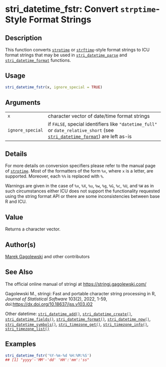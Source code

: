 # stri_datetime_fstr: Convert `strptime`-Style Format Strings

## Description

This function converts [`strptime`](https://stat.ethz.ch/R-manual/R-devel/library/base/help/strptime.html) or [`strftime`](https://stat.ethz.ch/R-manual/R-devel/library/base/help/strftime.html)-style format strings to <span class="pkg">ICU</span> format strings that may be used in [`stri_datetime_parse`](stri_datetime_format.md) and [`stri_datetime_format`](stri_datetime_format.md) functions.

## Usage

``` r
stri_datetime_fstr(x, ignore_special = TRUE)
```

## Arguments

|                  |                                                                                                                                                        |
|------------------|--------------------------------------------------------------------------------------------------------------------------------------------------------|
| `x`              | character vector of date/time format strings                                                                                                           |
| `ignore_special` | if `FALSE`, special identifiers like `"datetime_full"` or `date_relative_short` (see [`stri_datetime_format`](stri_datetime_format.md)) are left as-is |

## Details

For more details on conversion specifiers please refer to the manual page of [`strptime`](https://stat.ethz.ch/R-manual/R-devel/library/base/help/strptime.html). Most of the formatters of the form `%x`, where `x` is a letter, are supported. Moreover, each `%%` is replaced with `%`.

Warnings are given in the case of `%x`, `%X`, `%u`, `%w`, `%g`, `%G`, `%c`, `%U`, and `%W` as in such circumstances either <span class="pkg">ICU</span> does not support the functionality requested using the string format API or there are some inconsistencies between base R and <span class="pkg">ICU</span>.

## Value

Returns a character vector.

## Author(s)

[Marek Gagolewski](https://www.gagolewski.com/) and other contributors

## See Also

The official online manual of <span class="pkg">stringi</span> at <https://stringi.gagolewski.com/>

Gagolewski M., <span class="pkg">stringi</span>: Fast and portable character string processing in R, *Journal of Statistical Software* 103(2), 2022, 1-59, doi:<https://dx.doi.org/10.18637/jss.v103.i02>

Other datetime: [`stri_datetime_add()`](stri_datetime_add.md), [`stri_datetime_create()`](stri_datetime_create.md), [`stri_datetime_fields()`](stri_datetime_fields.md), [`stri_datetime_format()`](stri_datetime_format.md), [`stri_datetime_now()`](stri_datetime_now.md), [`stri_datetime_symbols()`](stri_datetime_symbols.md), [`stri_timezone_get()`](stri_timezone_set.md), [`stri_timezone_info()`](stri_timezone_info.md), [`stri_timezone_list()`](stri_timezone_list.md)

## Examples




```r
stri_datetime_fstr('%Y-%m-%d %H:%M:%S')
## [1] "yyyy'-'MM'-'dd' 'HH':'mm':'ss"
```
